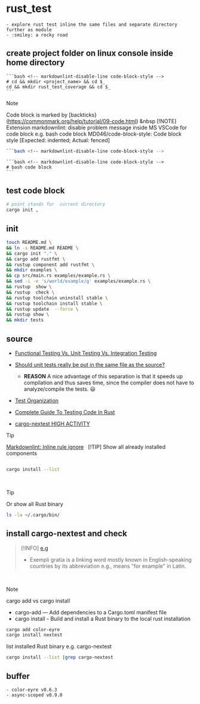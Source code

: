 # rust_test

    - explore rust test inline the same files and separate directory further as module 
    - :smiley: a rocky road

## create project folder on linux console inside home directory

    ```bash <!-- markdownlint-disable-line code-block-style -->
    # cd && mkdir <project_name> && cd $_
    cd && mkdir rust_test_coverage && cd $_ 
    ```

> [!NOTE]
> Code block is marked by [backticks}(https://commonmark.org/help/tutorial/09-code.html)
&nbsp
> [!NOTE]
> Extension markdownlint: disable problem message inside MS VSCode for code block e.g. bash code block
> MD046/code-block-style: Code block style [Expected: indented; Actual: fenced]
>
> ```bash <!-- markdownlint-disable-line code-block-style -->
> ```bash <!-- markdownlint-disable-line code-block-style -->
> ```
>
> ```` <!-- markdownlint-disable-line code-block-style -->
> ```bash <!-- markdownlint-disable-line code-block-style -->
> # bash code block
> ```
> ````
>

## test code block

```bash <!-- markdownlint-disable-line code-block-style -->
# point stands for  current directory
cargo init ,
```

## init

```bash <!-- markdownlint-disable-line code-block-style -->
touch README.md \
&& ln -s README.md README \
&& cargo init "." \
&& cargo add rustfmt \
&& rustup component add rustfmt \
&& mkdir examples \
&& cp src/main.rs examples/example.rs \
&& sed -i -e 's/world/example/g' examples/example.rs \
&& rustup  show \
&& rustup  check \
&& rustup toolchain uninstall stable \
&& rustup toolchain install stable \
&& rustup update  --force \
&& rustup show \
&& mkdir tests
```

## source

- [Functional Testing Vs. Unit Testing Vs. Integration Testing](https://www.headspin.io/blog/unit-integration-and-functional-testing-4-main-points-of-difference#:~:text=Purpose%3A%20Unit%20testing%20checks%20the,it%20functions%20as%20a%20whole.)

- [Should unit tests really be put in the same file as the source?](https://users.rust-lang.org/t/should-unit-tests-really-be-put-in-the-same-file-as-the-source/62153/2)
  
  - **REASON** A nice advantage of this separation is that it speeds up compilation and thus saves time, since the compiler does not have to analyze/compile the tests. :smiley:
  
- [Test Organization](https://doc.rust-lang.org/book/ch11-03-test-organization.html)

- [Complete Guide To Testing Code In Rust](https://zerotomastery.io/blog/complete-guide-to-testing-code-in-rust/)

- [cargo-nextest HIGH ACTIVITY](https://crates.io/crates/cargo-nextest)

> [!TIP]
> [Markdownlint: Inline rule ignore](https://github.com/DavidAnson/markdownlint/blob/main/README.md#configuration)
&nbsp;
> [!TIP]
> Show all already installed components
>
> ```bash <!-- markdownlint-disable-line code-block-style -->
>
>cargo install --list
>```
>
&nbsp;
> [!TIP]
> Or show all Rust binary
>
> ```bash <!-- markdownlint-disable-line code-block-style -->
> ls -la ~/.cargo/bin/
> ```

## install cargo-nextest and check

> [!INFO]
> [e.g](https://simple.wikipedia.org/wiki/Exempli_gratia)
>
> - Exempli gratia is a linking word
> mostly known in English-speaking countries
> by its abbreviation e.g., means "for example" in Latin.
>
&nbsp;
> [!NOTE]
> cargo add vs cargo install
>
> - cargo-add — Add dependencies to a Cargo.toml manifest file
> - cargo install - Build and install a Rust binary to the local rust installation
>
> ```bash <!-- markdownlint-disable-line code-block-style -->
> cargo add color-eyre
> cargo install nextest
>```
>
> list installed Rust binary e.g. cargo-nextest
>
> ```bash <!-- markdownlint-disable-line code-block-style -->
> cargo install --list |grep cargo-nextest
> ```

## buffer

    - color-eyre v0.6.3
    - async-scoped v0.9.0
  